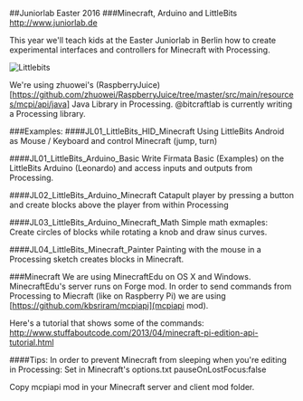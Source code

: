 ##Juniorlab Easter 2016
###Minecraft, Arduino and LittleBits
http://www.juniorlab.de

This year we'll teach kids at the Easter Juniorlab in Berlin how to create experimental interfaces and controllers for Minecraft with Processing.

![Littlebits](http://ixd-hof.de/wp-content/uploads/2016/03/LittleBits_Minecraft_500.jpg)

We're using zhuowei's (RaspberryJuice)[https://github.com/zhuowei/RaspberryJuice/tree/master/src/main/resources/mcpi/api/java] Java Library in Processing. @bitcraftlab is currently writing a Processing library.

###Examples:
####JL01_LittleBits_HID_Minecraft
Using LittleBits Android as Mouse / Keyboard and control Minecraft (jump, turn)

####JL01_LittleBits_Arduino_Basic
Write Firmata Basic (Examples) on the LittleBits Arduino (Leonardo) and access inputs and outputs from Processing.

####JL02_LittleBits_Arduino_Minecraft
Catapult player by pressing a button and create blocks above the player from within Processing

####JL03_LittleBits_Arduino_Minecraft_Math
Simple math exmaples: Create circles of blocks while rotating a knob and draw sinus curves.

####JL04_LittleBits_Minecraft_Painter
Painting with the mouse in a Processing sketch creates blocks in Minecraft.


###Minecraft
We are using MinecraftEdu on OS X and Windows. MinecraftEdu's server runs on Forge mod. In order to send commands from Processing to Miecraft (like on Raspberry Pi) we are using [https://github.com/kbsriram/mcpiapi](mcpiapi mod).

Here's a tutorial that shows some of the commands:
http://www.stuffaboutcode.com/2013/04/minecraft-pi-edition-api-tutorial.html

####Tips:
In order to prevent Minecraft from sleeping when you're editing in Processing:
Set in Minecraft's options.txt pauseOnLostFocus:false

Copy mcpiapi mod in your Minecraft server and client mod folder.
